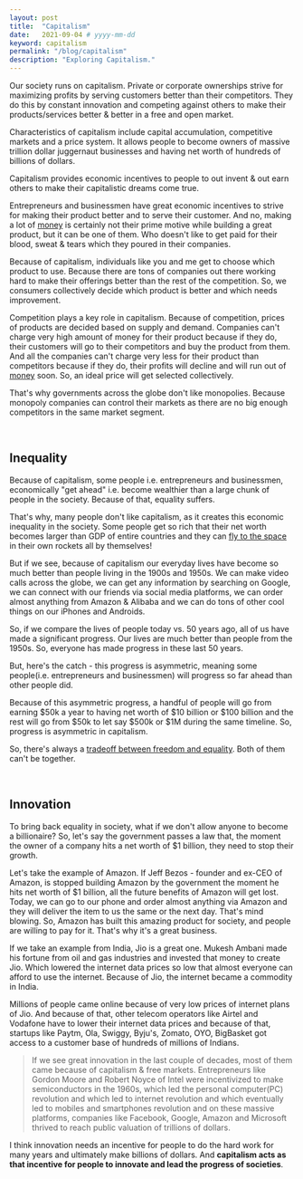 ```yaml
---
layout: post
title:  "Capitalism"
date:   2021-09-04 # yyyy-mm-dd
keyword: capitalism
permalink: "/blog/capitalism"
description: "Exploring Capitalism."
---
```


Our society runs on capitalism. Private or corporate ownerships strive for maximizing profits by serving customers better than their competitors.
They do this by constant innovation and competing against others to make their products/services better & better in a free and open market.

Characteristics of capitalism include capital accumulation, competitive markets and a price system.
It allows people to become owners of massive trillion dollar juggernaut businesses and having net worth of hundreds of billions of dollars.  

Capitalism provides economic incentives to people to out invent & out earn others to make their capitalistic dreams come true.

Entrepreneurs and businessmen have great economic incentives to strive for making their product better and to serve their customer. And no, making a lot of <a href="https://prashantkikani.com/blog/money" target="_blank">money</a> is certainly not their prime motive while building a great product, but it can be one of them. Who doesn't like to get paid for their blood, sweat & tears which they poured in their companies.  

Because of capitalism, individuals like you and me get to choose which product to use. Because there are tons of companies out there working hard to make their offerings better than the rest of the competition. So, we consumers collectively decide which product is better and which needs improvement.

Competition plays a key role in capitalism. Because of competition, prices of products are decided based on supply and demand. Companies can't charge very high amount of money for their product because if they do, their customers will go to their competitors and buy the product from them. And all the companies can't charge very less for their product than competitors because if they do, their profits will decline and will run out of <a href="https://prashantkikani.com/blog/money" target="_blank">money</a> soon. So, an ideal price will get selected collectively.

That's why governments across the globe don't like monopolies. Because monopoly companies can control their markets as there are no big enough competitors in the same market segment.

<br/>

## Inequality

Because of capitalism, some people i.e. entrepreneurs and businessmen, economically "get ahead" i.e. become wealthier than a large chunk of people in the society. Because of that, equality suffers. 

That's why, many people don't like capitalism, as it creates this economic inequality in the society. Some people get so rich that their net worth becomes larger than GDP of entire countries and they can <a href="https://www.bbc.com/news/science-environment-57849364" target="_blank">fly to the space</a> in their own rockets all by themselves!

But if we see, because of capitalism our everyday lives have become so much better than people living in the 1900s and 1950s. We can make video calls across the globe, we can get any information by searching on Google, we can connect with our friends via social media platforms, we can order almost anything from Amazon & Alibaba and we can do tons of other cool things on our iPhones and Androids.

So, if we compare the lives of people today vs. 50 years ago, all of us have made a significant progress. Our lives are much better than people from the 1950s. So, everyone has made progress in these last 50 years.

But, here's the catch - this progress is asymmetric, meaning some people(i.e. entrepreneurs and businessmen) will progress so far ahead than other people did.

Because of this asymmetric progress, a handful of people will go from earning $50k a year to having net worth of $10 billion or $100 billion and the rest will go from $50k to let say $500k or $1M during the same timeline. So, progress is asymmetric in capitalism.

So, there's always a [tradeoff between freedom and equality](https://prashantkikani.com/blog/freedom-vs-equality). Both of them can't be together.

<br/>

## Innovation

To bring back equality in society, what if we don't allow anyone to become a billionaire? So, let's say the government passes a law that, the moment the owner of a company hits a net worth of $1 billion, they need to stop their growth.

Let's take the example of Amazon. If Jeff Bezos - founder and ex-CEO of Amazon, is stopped building Amazon by the government the moment he hits net worth of $1 billion, all the future benefits of Amazon will get lost. Today, we can go to our phone and order almost anything via Amazon and they will deliver the item to us the same or the next day. That's mind blowing. So, Amazon has built this amazing product for society, and people are willing to pay for it. That's why it's a great business.

If we take an example from India, Jio is a great one. Mukesh Ambani made his fortune from oil and gas industries and invested that money to create Jio. Which lowered the internet data prices so low that almost everyone can afford to use the internet. Because of Jio, the internet became a commodity in India.

Millions of people came online because of very low prices of internet plans of Jio. And because of that, other telecom operators like Airtel and Vodafone have to lower their internet data prices and because of that, startups like Paytm, Ola, Swiggy, Byju's, Zomato, OYO, BigBasket got access to a customer base of hundreds of millions of Indians.

> If we see great innovation in the last couple of decades, most of them came because of capitalism & free markets. Entrepreneurs like Gordon Moore and Robert Noyce of Intel were incentivized to make semiconductors in the 1960s, which led the personal computer(PC) revolution and which led to internet revolution and which eventually led to mobiles and smartphones revolution and on these massive platforms, companies like Facebook, Google, Amazon and Microsoft thrived to reach public valuation of trillions of dollars. 

I think innovation needs an incentive for people to do the hard work for many years and ultimately make billions of dollars. And <b>capitalism acts as that incentive for people to innovate and lead the progress of societies</b>.





